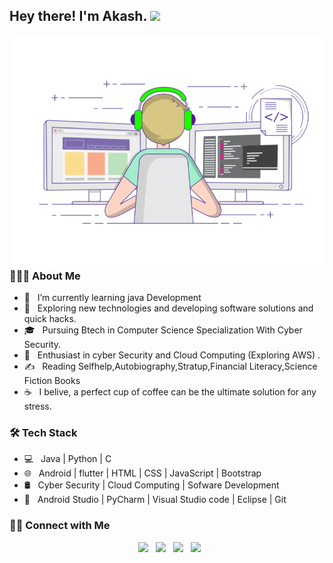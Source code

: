 <h2> Hey there! I'm Akash. <img src="https://github.com/souvikguria98/souvikguria98/blob/master/Hi.gif" width="25"></h2>
<img align="right" alt="GIF" src="https://raw.githubusercontent.com/devSouvik/devSouvik/master/gif3.gif" width="500"/>

<h3> 👨🏻‍💻 About Me </h3>

- 🔭 &nbsp; I’m currently learning java Development
- 🤔 &nbsp; Exploring new technologies and developing software solutions and quick hacks.
- 🎓 &nbsp; Pursuing Btech in Computer Science Specialization With Cyber Security.
- 🌱 &nbsp; Enthusiast in cyber Security and Cloud Computing (Exploring AWS) .
- ✍️ &nbsp; Reading Selfhelp,Autobiography,Stratup,Financial Literacy,Science Fiction Books 
- ☕ &nbsp; I belive, a perfect cup of coffee can be the ultimate solution for any stress. 

<h3>🛠 Tech Stack</h3>

- 💻 &nbsp; Java | Python | C  
- 🌐 &nbsp; Android | flutter | HTML | CSS | JavaScript | Bootstrap 
- 🛢 &nbsp; Cyber Security | Cloud Computing | Sofware Development 
- 🔧 &nbsp; Android Studio | PyCharm | Visual Studio code | Eclipse | Git

<a href="https://github.com/Andrew6rant/Andrew6rant">
  <picture>
    <source media="(prefers-color-scheme: dark)" srcset="https://raw.githubusercontent.com/Andrew6rant/Andrew6rant/main/dark_mode.svg">
  </picture>
</a>


<h3> 🤝🏻 Connect with Me </h3>

<p align="center">
&nbsp; <a href="https://x.com/Akash_Bhaumik_3?t=-FdCR62eiIPQKSGih5lJkA&s=09" target="_blank" rel="noopener noreferrer"><img src="https://img.icons8.com/plasticine/100/000000/twitter.png" width="50" /></a>  
&nbsp; <a href="https://www.facebook.com/akash.bhaumik.520?mibextid=kFxxJD" target="_blank" rel="noopener noreferrer"><img src="https://img.icons8.com/plasticine/100/000000/instagram-new.png" width="50" /></a>    
&nbsp; <a href="https://www.linkedin.com/in/akash-bhaumik-213802259?utm_source=share&utm_campaign=share_via&utm_content=profile&utm_medium=android_app" target="_blank" rel="noopener noreferrer"><img src="https://img.icons8.com/plasticine/100/000000/linkedin.png" width="50" /></a>
&nbsp; <a href="mailto:akashbhaumik18@gmail.com" target="_blank" rel="noopener noreferrer"><img src="https://img.icons8.com/plasticine/100/000000/gmail.png"  width="50" /></a>
</p>
